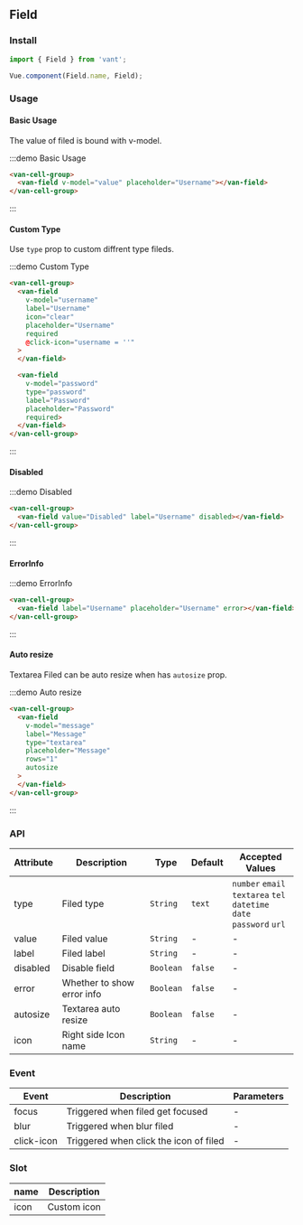 <style>
.demo-field {
  padding-bottom: 30px;
}
</style>

<script>
export default {
  data() {
    return {
      value: '',
      password: '',
      username: '',
      message: ''
    };
  }
};
</script>

## Field

### Install
``` javascript
import { Field } from 'vant';

Vue.component(Field.name, Field);
```

### Usage

#### Basic Usage
The value of filed is bound with v-model.

:::demo Basic Usage
```html
<van-cell-group>
  <van-field v-model="value" placeholder="Username"></van-field>
</van-cell-group>
```
:::

#### Custom Type
Use `type` prop to custom diffrent type fileds.

:::demo Custom Type
```html
<van-cell-group>
  <van-field
    v-model="username"
    label="Username"
    icon="clear"
    placeholder="Username"
    required
    @click-icon="username = ''"
  >
  </van-field>

  <van-field
    v-model="password"
    type="password"
    label="Password"
    placeholder="Password"
    required>
  </van-field>
</van-cell-group>
```
:::

#### Disabled

:::demo Disabled
```html
<van-cell-group>
  <van-field value="Disabled" label="Username" disabled></van-field>
</van-cell-group>
```
:::

#### ErrorInfo

:::demo ErrorInfo
```html
<van-cell-group>
  <van-field label="Username" placeholder="Username" error></van-field>
</van-cell-group>
```
:::

#### Auto resize
Textarea Filed can be auto resize when has `autosize` prop.

:::demo Auto resize
```html
<van-cell-group>
  <van-field
    v-model="message"
    label="Message"
    type="textarea"
    placeholder="Message"
    rows="1"
    autosize
  >
  </van-field>
</van-cell-group>
```
:::

### API

| Attribute | Description | Type | Default | Accepted Values |
|-----------|-----------|-----------|-------------|-------------|
| type | Filed type | `String`  | `text` | `number` `email` <br> `textarea` `tel` <br> `datetime` `date` <br> `password` `url` |
| value | Filed value | `String`  | - | - |
| label | Filed label | `String`  | - | - |
| disabled | Disable field  | `Boolean`  | `false` | - |
| error | Whether to show error info | `Boolean`  | `false` | - |
| autosize | Textarea auto resize | `Boolean`  | `false` | - |
| icon | Right side Icon name | `String`  | - | - |

### Event

| Event | Description | Parameters |
|-----------|-----------|-----------|
| focus | Triggered when filed get focused | - |
| blur | Triggered when blur filed | - |
| click-icon | Triggered when click the icon of filed | - |

### Slot

| name | Description |
|-----------|-----------|
| icon | Custom icon |
